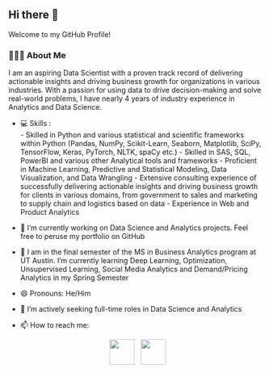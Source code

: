 <h2> Hi there 👋  </h2>
Welcome to my GitHub Profile!
<h3> 👨🏻‍💻 About Me </h3>

I am an aspiring Data Scientist with a proven track record of delivering actionable insights and driving business growth for organizations in various industries. With a passion for using data to drive decision-making and solve real-world problems, I have nearly 4 years of industry experience in Analytics and Data Science.
- 💻 Skills :  
       - Skilled in Python and various statistical and scientific frameworks within Python (Pandas, NumPy, Scikit-Learn, Seaborn, Matplotlib,  SciPy, TensorFlow, Keras,            PyTorch, NLTK, spaCy etc.)
       - Skilled in SAS, SQL, PowerBI and various other Analytical tools and frameworks
       - Proficient in Machine Learning, Predictive and Statistical Modeling, Data Visualization, and Data Wrangling
       - Extensive consulting experience of successfully delivering actionable insights and driving business growth for clients in various domains, from government to            sales and marketing to supply chain and logistics based on data
       - Experience in Web and Product Analytics
       
  
- 🔭 I’m currently working on Data Science and Analytics projects. Feel free to peruse my portfolio on GitHub
- 🌱 I am in the final semester of the MS in Business Analytics program at UT Austin. I’m currently learning Deep Learning, Optimization, Unsupervised Learning, Social Media Analytics and Demand/Pricing Analytics in my Spring Semester
- 😄 Pronouns: He/Him
- 👯 I’m actively seeking full-time roles in Data Science and Analytics
- 📫 How to reach me: 
<p align="center">  
&nbsp; <a href="https://www.linkedin.com/in/parthiv-borgohain/" target="_blank" rel="noopener noreferrer"><img src="https://img.icons8.com/plasticine/100/000000/linkedin.png" width="50" /></a>
&nbsp; <a href="mailto:parthiv.borgohain@utexas.edu" target="_blank" rel="noopener noreferrer"><img src="https://img.icons8.com/plasticine/100/000000/gmail.png"  width="50" /></a>
</p>
